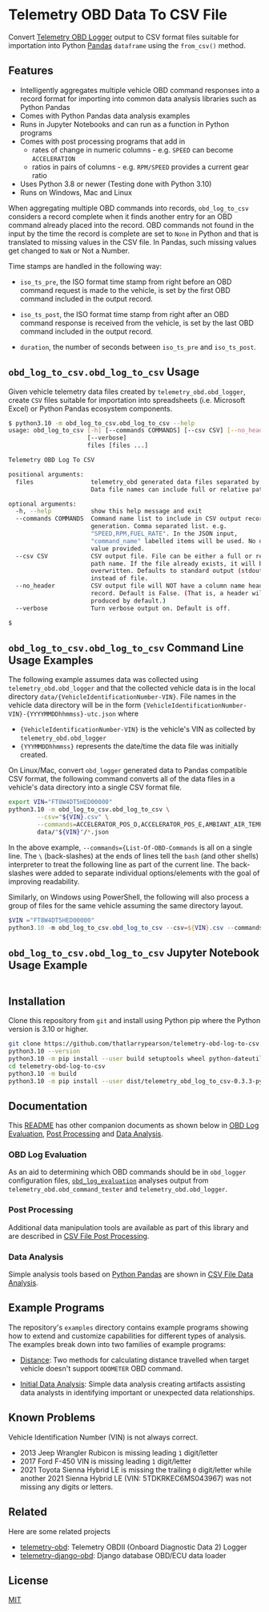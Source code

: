 # Telemetry OBD Data To CSV File

Convert [Telemetry OBD Logger](https://github.com/thatlarrypearson/telemetry-obd) output to CSV format files suitable for importation into Python [Pandas](https://pandas.pydata.org/)  ```dataframe``` using the ```from_csv()``` method.

## Features

- Intelligently aggregates multiple vehicle OBD command responses into a record format for importing into common data analysis libraries such as Python Pandas
- Comes with Python Pandas data analysis examples
- Runs in Jupyter Notebooks and can run as a function in Python programs
- Comes with post processing programs that add in
  - rates of change in numeric columns - e.g. ```SPEED``` can become ```ACCELERATION```
  - ratios in pairs of columns - e.g. ```RPM/SPEED``` provides a current gear ratio
- Uses Python 3.8 or newer (Testing done with Python 3.10)
- Runs on Windows, Mac and Linux

When aggregating multiple OBD commands into records, ```obd_log_to_csv``` considers a record complete when it finds another entry for an OBD command already placed into the record.  OBD commands not found in the input by the time the record is complete are set to ```None``` in Python and that is translated to missing values in the CSV file.  In Pandas, such missing values get changed to ```NaN``` or Not a Number.

Time stamps are handled in the following way:

- ```iso_ts_pre```, the ISO format time stamp from right before an OBD command request is made to the vehicle, is set by the first OBD command included in the output record.

- ```iso_ts_post```, the ISO format time stamp from right after an OBD command response is received from the vehicle, is set by the last OBD command included in the output record.

- ```duration```, the number of seconds between ```iso_ts_pre``` and ```iso_ts_post```.

## ```obd_log_to_csv.obd_log_to_csv``` Usage

Given vehicle telemetry data files created by ```telemetry_obd.obd_logger```, create ```CSV``` files suitable for importation into spreadsheets (i.e. Microsoft Excel) or Python Pandas ecosystem components.

```bash
$ python3.10 -m obd_log_to_csv.obd_log_to_csv --help
usage: obd_log_to_csv [-h] [--commands COMMANDS] [--csv CSV] [--no_header]
                      [--verbose]
                      files [files ...]

Telemetry OBD Log To CSV

positional arguments:
  files                telemetry_obd generated data files separated by spaces.
                       Data file names can include full or relative paths.

optional arguments:
  -h, --help           show this help message and exit
  --commands COMMANDS  Command name list to include in CSV output record
                       generation. Comma separated list. e.g.
                       "SPEED,RPM,FUEL_RATE". In the JSON input,
                       "command_name" labelled items will be used. No default
                       value provided.
  --csv CSV            CSV output file. File can be either a full or relative
                       path name. If the file already exists, it will be
                       overwritten. Defaults to standard output (stdout)
                       instead of file.
  --no_header          CSV output file will NOT have a column name header
                       record. Default is False. (That is, a header will be
                       produced by default.)
  --verbose            Turn verbose output on. Default is off.

$
```

## ```obd_log_to_csv.obd_log_to_csv``` Command Line Usage Examples

The following example assumes data was collected using ```telemetry_obd.obd_logger``` and that the collected vehicle data is in the local directory ```data/{VehicleIdentificationNumber-VIN}```.  File names in the vehicle data directory will be in the form ```{VehicleIdentificationNumber-VIN}-{YYYYMMDDhhmmss}-utc.json``` where

- ```{VehicleIdentificationNumber-VIN}``` is the vehicle's VIN as collected by ```telemetry_obd.obd_logger```
- ```{YYYMMDDhhmmss}``` represents the date/time the data file was initially created.

On Linux/Mac, convert ```obd_logger``` generated data to Pandas compatible CSV format, the following command converts all of the data files in a vehicle's data directory into a single CSV format file.

```bash
export VIN="FT8W4DT5HED00000"
python3.10 -m obd_log_to_csv.obd_log_to_csv \
        --csv="${VIN}.csv" \
        --commands=ACCELERATOR_POS_D,ACCELERATOR_POS_E,AMBIANT_AIR_TEMP,BAROMETRIC_PRESSURE,COMMANDED_EGR,CONTROL_MODULE_VOLTAGE,COOLANT_TEMP,DISTANCE_SINCE_DTC_CLEAR,DISTANCE_W_MIL,ENGINE_LOAD,FUEL_LEVEL,FUEL_INJECT_TIMING,FUEL_RAIL_PRESSURE_ABS,FUEL_RAIL_PRESSURE_DIRECT,INTAKE_PRESSURE,INTAKE_TEMP,MAF,OIL_TEMP,RELATIVE_ACCEL_POS,RUN_TIME \
        data/"${VIN}"/*.json
```

In the above example, ```--commands={List-Of-OBD-Commands``` is all on a single line.  The ```\``` (back-slashes) at the ends of lines tell the ```bash``` (and other shells) interpreter to treat the following line as part of the current line.  The back-slashes were added to separate individual options/elements with the goal of improving readability.

Similarly, on Windows using PowerShell, the following will also process a group of files for the same vehicle assuming the same directory layout.

```powershell
$VIN ="FT8W4DT5HED00000"
python3.10 -m obd_log_to_csv.obd_log_to_csv --csv=${VIN}.csv --commands=RPM,SPEED,FUEL_RATE data/${VIN}/*.json
```

## ```obd_log_to_csv.obd_log_to_csv``` Jupyter Notebook Usage Example

```python
```

## Installation

Clone this repository from `git` and install using Python pip where the Python version is 3.10 or higher.

```bash
git clone https://github.com/thatlarrypearson/telemetry-obd-log-to-csv.git
python3.10 --version
python3.10 -m pip install --user build setuptools wheel python-dateutil
cd telemetry-obd-log-to-csv
python3.10 -m build
python3.10 -m pip install --user dist/telemetry_obd_log_to_csv-0.3.3-py3-none-any.whl
```

## Documentation

This [README](./README.md) has other companion documents as shown below in [OBD Log Evaluation](#OBD-LOG-EVALUATION), [Post Processing](#Post-Processing) and [Data Analysis](#Data-Analysis).

### OBD Log Evaluation

As an aid to determining which OBD commands should be in ```obd_logger``` configuration files, [```obd_log_evaluation```](./docs/OBD_LOG_EVALUATION.md) analyses output from  ```telemetry_obd.obd_command_tester``` and ```telemetry_obd.obd_logger```.

### Post Processing

Additional data manipulation tools are available as part of this library and are described in [CSV File Post Processing](./docs/POST_PROCESSING.md).

### Data Analysis

Simple analysis tools based on [Python Pandas](https://pandas.pydata.org/) are shown in [CSV File Data Analysis](./docs/DATA_ANALYSIS.md).

## Example Programs

The repository's ```examples``` directory contains example programs showing how to extend and customize capabilities for different types of analysis.  The examples break down into two families of example programs:

- [Distance](docs/EXAMPLES-distance.md):
  Two methods for calculating distance travelled when target vehicle doesn't support ```ODOMETER``` OBD command.

- [Initial Data Analysis](docs/EXAMPLES-data_analysis.md):
  Simple data analysis creating artifacts assisting data analysts in identifying important or unexpected data relationships.

## Known Problems

Vehicle Identification Number (VIN) is not always correct.

- 2013 Jeep Wrangler Rubicon is missing leading ```1``` digit/letter
- 2017 Ford F-450 VIN is missing leading ```1``` digit/letter
- 2021 Toyota Sienna Hybrid LE is missing the trailing ```0``` digit/letter while another 2021 Sienna Hybrid LE (VIN: 5TDKRKEC6MS043967) was not missing any digits or letters.

## Related

Here are some related projects

- [telemetry-obd](https://github.com/thatlarrypearson/telemetry-obd): Telemetry OBDII (Onboard Diagnostic Data 2) Logger
- [telemetry-django-obd](https://github.com/thatlarrypearson/telemetry-django-obd): Django database OBD/ECU data loader

## License

[MIT](./LICENSE.md)
